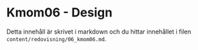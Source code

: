 ---
---
Kmom06 - Design
=========================

Detta innehåll är skrivet i markdown och du hittar innehållet i filen `content/redovisning/06_kmom06.md`.

